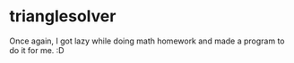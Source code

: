 # trianglesolver
Once again, I got lazy while doing math homework and made a program to do it for me. :D
